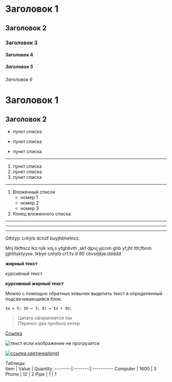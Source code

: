 # Заголовок 1
## Заголовок 2
### Заголовок 3
#### Заголовок 4
##### Заголовок 5
###### Заголовок 6

Заголовок 1 
=

Заголовок 2
-

* пункт списка
- пункт списка
+ пункт списка
____
1. пункт списка
2. пункт списка
3. пункт списка

---

1. Вложенный список 
    * номер 1
    * номер 2
    * номер 3
2. Конец вложенного списка


***
___
---

Gthtyjc cnhjrb dctulf buyjhbhetncz.

Mnj ltkftncz lkz njik xnj,s yfghbvth ,skf djpvj;yjcnm ghb yf,jht lth;fbnm jghtltyktyyse. lkbye cnhjrb crf;tv d 80 cbvsdjkje.ddddd

**жирный текст**

*курсивный текст* 

***курсивный жирный текст***



Можно с помощью обратных ковычек выделить текст в определенный подсвечивающийся блок

`
$a = 5;
$b = 3;
$c = $a + $b;
`


>Цитата оформляется так  
Перенос два пробела ентер

[Ссылка](http://google.com)

![текст если изображение не прогрузится](tesla.jpg)


[![ссылка картинка(png)](tesla.jpg)](http://google.com)



Таблицы:  
Item     |  Value  |   Quantity
:--------|:-------:|:----------
Computer |  1600   |   3
Phone    |  12     |   2
Pipe     |  1      |   1



